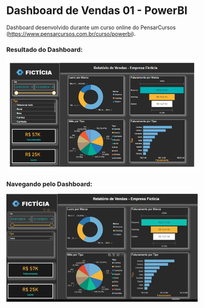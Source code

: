 # Dashboard de Vendas 01 - PowerBI
Dashboard desenvolvido durante um curso online do PensarCursos (https://www.pensarcursos.com.br/curso/powerbi).

### Resultado do Dashboard:

![Dashboard de Vendas.png #01](https://github.com/viniciusalves23/Dashboard-de-Vendas-01/blob/main/dashboard%20vendas%201.png)

### Navegando pelo Dashboard:

![Dashboard de Vendas.gif #01](https://github.com/viniciusalves23/Dashboard-de-Vendas-01/blob/main/GIF%20Dashboard%20de%20Vendas%20%2301.gif)
